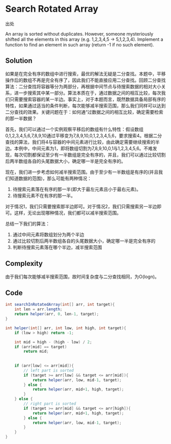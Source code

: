# Search Rotated Array

出处

An array is sorted without duplicates. However, someone mysteriously shifted all the elements in this array (e.g. 1,2,3,4,5 -> 5,1,2,3,4). Implement a function to find an element in such array (return -1 if no such element).

## Solution

如果是在完全有序的数组中进行搜索，最优的解法无疑是二分查找。本题中，平移操作后的数组不再是完全有序了，因此我们不能直接应用二分查找。回顾二分查找算法：二分查找将容器等分为两部分，再根据中间节点与待搜索数据的相对大小关系，进一步搜索其中某一部分。算法本质在于，通过数据之间的相互比较，每次我们只需要搜索容器的某一半边。事实上，对于本题而言，既然数据具备局部有序的特性，如果通过适当的条件判断，每次能够减半搜索范围，那么我们同样可以达到二分查找的效果。关键问题在于：如何通“过数据之间的相互比较，确定需要检索的那一半数据？

首先，我们可以通过一个实例观察平移后的数组有什么特性：假设数组0,1,2,3,4,5,6,7,8,9,10通过平移变为7,8,9,10,0,1,2,3,4,5,6，要求搜索4。根据二分查找的算法，我们将4与容器的中间元素进行比较，由此确定需要继续搜索的半边。本例中，中间元素为1，即将数组切割为7,8,9,10,0,1与1,2,3,4,5,6。不难发现，每次切割都保证至少有一半数组是完全有序的，并且，我们可以通过比较切割后两半数组各自的头尾数据大小，确定哪一半是完全有序的。

现在，我们进一步考虑如何减半搜索范围。由于至少有一半数组是有序的(并且我们知道数据的范围)，那么可能有两种情况：

1. 待搜索元素落在有序的那一半(即大于最左元素且小于最右元素)。
2. 待搜索元素不在有序的那一半。

对于情况1，我们只需要搜索那半边即可。对于情况2，我们只需搜索另一半边即可。这样，无论出现哪种情况，我们都可以减半搜索范围。

总结一下我们的算法：

1. 通过中间元素将数组划分为两个半边
2. 通过比较切割后两半数组各自的头尾数据大小，确定哪一半是完全有序的
3. 判断待搜索元素落在哪个半边，减半搜索范围

## Complexity

由于我们每次能够减半搜索范围，故时间复杂度与二分查找相同，为O(logn)。

## Code

```java
int searchInRotatedArray(int[] arr, int target){
	int len = arr.length;
	return helper(arr, 0, len-1, target);
}

int helper(int[] arr, int low, int high, int target){
	if (low > high) return -1;

	int mid = high - (high - low) / 2;
	if (arr[mid] == target)
		return mid;
	
	
	if (arr[low] <= arr[mid]){
		// left part is sorted
		if (target >= arr[low] && target <= arr[mid]){
			return helper(arr, low, mid-1, target);
		} else {
			return helper(arr, mid+1, high, target);
		}
	} else {
		// right part is sorted
		if (target >= arr[mid] && target <= arr[high]){
			return helper(arr, mid+1, high, target);
		} else {
			return helper(arr, low, mid-1, target);
		}
	}
}

```

